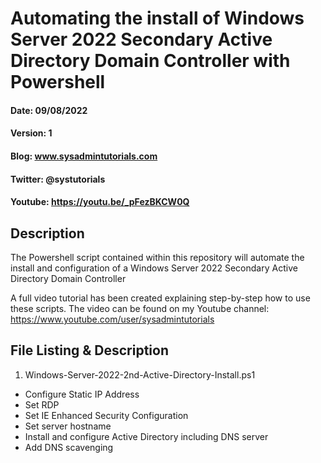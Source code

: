 # Automating the install of Windows Server 2022 Secondary Active Directory Domain Controller with Powershell
#### Date: 09/08/2022
#### Version: 1
#### Blog: www.sysadmintutorials.com
#### Twitter: @systutorials
#### Youtube: https://youtu.be/_pFezBKCW0Q

## Description

The Powershell script contained within this repository will automate the install and configuration of a Windows Server 2022 Secondary Active Directory Domain Controller

A full video tutorial has been created explaining step-by-step how to use these scripts. The video can be found on my Youtube channel: https://www.youtube.com/user/sysadmintutorials

## File Listing & Description
1.  Windows-Server-2022-2nd-Active-Directory-Install.ps1 

- Configure Static IP Address
- Set RDP
- Set IE Enhanced Security Configuration
- Set server hostname
- Install and configure Active Directory including DNS server
- Add DNS scavenging
